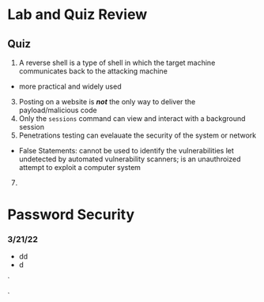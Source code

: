 # Lab and Quiz Review
## Quiz
1. A reverse shell is a type of shell in which the target machine communicates back to the attacking machine
  * more practical and widely used
3. Posting on a website is _**not**_ the only way to deliver the payload/malicious code
4. Only the `sessions` command can view and interact with a background session
5. Penetrations testing can evelauate the security of the system or network

* False Statements: cannot be used to identify the vulnerabilities let undetected by automated vulnerability scanners; is an unauthroized attempt to exploit a computer system

7. 



# Password Security
### 3/21/22
* dd 
* d

`

`
